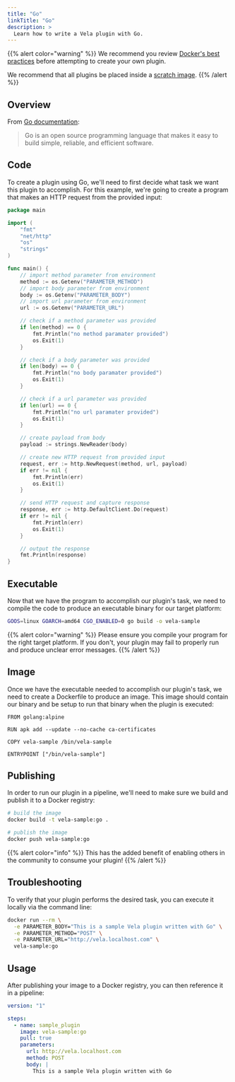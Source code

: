 ```yaml
---
title: "Go"
linkTitle: "Go"
description: >
  Learn how to write a Vela plugin with Go.
---
```


{{% alert color="warning" %}}
We recommend you review [Docker's best practices](https://docs.docker.com/develop/develop-images/dockerfile_best-practices/) before attempting to create your own plugin.

We recommend that all plugins be placed inside a [scratch image](https://hub.docker.com/_/scratch).
{{% /alert %}}

## Overview

From [Go documentation](https://golang.org/):

> Go is an open source programming language that makes it easy to build simple, reliable, and efficient software.

## Code

To create a plugin using Go, we'll need to first decide what task we want this plugin to accomplish. For this example, we're going to create a program that makes an HTTP request from the provided input:

```go
package main

import (
	"fmt"
	"net/http"
	"os"
	"strings"
)

func main() {
	// import method parameter from environment
	method := os.Getenv("PARAMETER_METHOD")
	// import body parameter from environment
	body := os.Getenv("PARAMETER_BODY")
	// import url parameter from environment
	url := os.Getenv("PARAMETER_URL")

	// check if a method parameter was provided
	if len(method) == 0 {
		fmt.Println("no method paramater provided")
		os.Exit(1)
	}

	// check if a body parameter was provided
	if len(body) == 0 {
		fmt.Println("no body paramater provided")
		os.Exit(1)
	}

	// check if a url parameter was provided
	if len(url) == 0 {
		fmt.Println("no url paramater provided")
		os.Exit(1)
	}

	// create payload from body
	payload := strings.NewReader(body)

	// create new HTTP request from provided input
	request, err := http.NewRequest(method, url, payload)
	if err != nil {
		fmt.Println(err)
		os.Exit(1)
	}

	// send HTTP request and capture response
	response, err := http.DefaultClient.Do(request)
	if err != nil {
		fmt.Println(err)
		os.Exit(1)
	}

	// output the response
	fmt.Println(response)
}
```

## Executable

Now that we have the program to accomplish our plugin's task, we need to compile the code to produce an executable binary for our target platform:

```sh
GOOS=linux GOARCH=amd64 CGO_ENABLED=0 go build -o vela-sample
```

{{% alert color="warning" %}}
Please ensure you compile your program for the right target platform. If you don't, your plugin may fail to properly run and produce unclear error messages.
{{% /alert %}}

## Image

Once we have the executable needed to accomplish our plugin's task, we need to create a Dockerfile to produce an image. This image should contain our binary and be setup to run that binary when the plugin is executed:

```docker
FROM golang:alpine

RUN apk add --update --no-cache ca-certificates

COPY vela-sample /bin/vela-sample

ENTRYPOINT ["/bin/vela-sample"]
```

## Publishing

In order to run our plugin in a pipeline, we'll need to make sure we build and publish it to a Docker registry:

```sh
# build the image
docker build -t vela-sample:go .

# publish the image
docker push vela-sample:go
```

{{% alert color="info" %}}
This has the added benefit of enabling others in the community to consume your plugin!
{{% /alert %}}

## Troubleshooting

To verify that your plugin performs the desired task, you can execute it locally via the command line:

```sh
docker run --rm \
  -e PARAMETER_BODY="This is a sample Vela plugin written with Go" \
  -e PARAMETER_METHOD="POST" \
  -e PARAMETER_URL="http://vela.localhost.com" \
  vela-sample:go
```

## Usage

After publishing your image to a Docker registry, you can then reference it in a pipeline:

```yaml
version: "1"

steps:
  - name: sample_plugin
    image: vela-sample:go
    pull: true
    parameters:
      url: http://vela.localhost.com
      method: POST
      body: |
        This is a sample Vela plugin written with Go
```

